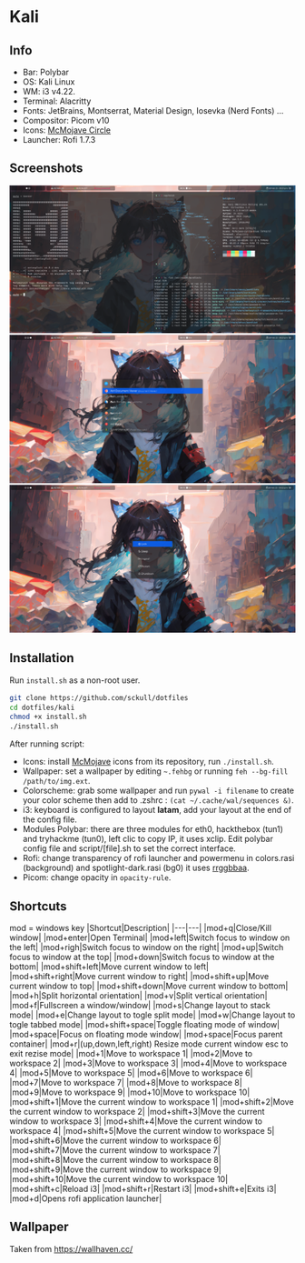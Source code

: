 # Kali
## Info
- Bar: Polybar
- OS: Kali Linux
- WM: i3 v4.22.
- Terminal: Alacritty
- Fonts: JetBrains, Montserrat, Material Design, Iosevka (Nerd Fonts) ...
- Compositor: Picom v10
- Icons: [McMojave Circle](https://github.com/vinceliuice/McMojave-circle)
- Launcher: Rofi 1.7.3

## Screenshots
![](/screenshots/s1.png)
![](/screenshots/s2.png)
![](/screenshots/s3.png)

## Installation
Run `install.sh` as a non-root user.
```bash
git clone https://github.com/sckull/dotfiles
cd dotfiles/kali
chmod +x install.sh
./install.sh
```
After running script:
- Icons: install [McMojave](https://github.com/vinceliuice/McMojave-circle) icons from its repository, run `./install.sh`.
- Wallpaper: set a wallpaper by editing `~.fehbg` or running `feh --bg-fill /path/to/img.ext`.
- Colorscheme: grab some wallpaper and run `pywal -i filename` to create your color scheme then add to .zshrc : `(cat ~/.cache/wal/sequences &)`.
- i3: keyboard is configured to layout **latam**, add your layout at the end of the config file.
- Modules Polybar: there are three modules for eth0, hackthebox (tun1) and tryhackme (tun0), left clic to copy IP, it uses xclip. Edit polybar config file and script/[file].sh to set the correct interface.
- Rofi: change transparency of rofi launcher and powermenu in colors.rasi (background) and spotlight-dark.rasi (bg0) it uses [rrggbbaa](https://github.com/davatorium/rofi/blob/next/doc/rofi-theme.5.markdown#color).
- Picom: change opacity in `opacity-rule`.

## Shortcuts
mod = windows key
|Shortcut|Description|
|---|---|
|mod+q|Close/Kill window|
|mod+enter|Open Terminal|
|mod+left|Switch focus to window on the left|
|mod+righ|Switch focus to window on the right|
|mod+up|Switch focus to window at the top|
|mod+down|Switch focus to window at the bottom|
|mod+shift+left|Move current window to left|
|mod+shift+right|Move current window to right|
|mod+shift+up|Move current window to top|
|mod+shift+down|Move current window to bottom|
|mod+h|Split horizontal orientation|
|mod+v|Split vertical orientation|
|mod+f|Fullscreen a window/window|
|mod+s|Change layout to stack mode|
|mod+e|Change layout to togle split mode|
|mod+w|Change layout to togle tabbed mode|
|mod+shift+space|Toggle floating mode of window|
|mod+space|Focus on floating mode window|
|mod+space|Focus parent container|
|mod+r|(up,down,left,right) Resize mode current window esc to exit rezise mode|
|mod+1|Move to workspace 1|
|mod+2|Move to workspace 2|
|mod+3|Move to workspace 3|
|mod+4|Move to workspace 4|
|mod+5|Move to workspace 5|
|mod+6|Move to workspace 6|
|mod+7|Move to workspace 7|
|mod+8|Move to workspace 8|
|mod+9|Move to workspace 9|
|mod+10|Move to workspace 10|
|mod+shift+1|Move the current window to workspace 1|
|mod+shift+2|Move the current window to workspace 2|
|mod+shift+3|Move the current window to workspace 3|
|mod+shift+4|Move the current window to workspace 4|
|mod+shift+5|Move the current window to workspace 5|
|mod+shift+6|Move the current window to workspace 6|
|mod+shift+7|Move the current window to workspace 7|
|mod+shift+8|Move the current window to workspace 8|
|mod+shift+9|Move the current window to workspace 9|
|mod+shift+10|Move the current window to workspace 10|
|mod+shift+c|Reload i3|
|mod+shift+r|Restart i3|
|mod+shift+e|Exits i3|
|mod+d|Opens rofi application launcher|

## Wallpaper
Taken from https://wallhaven.cc/
